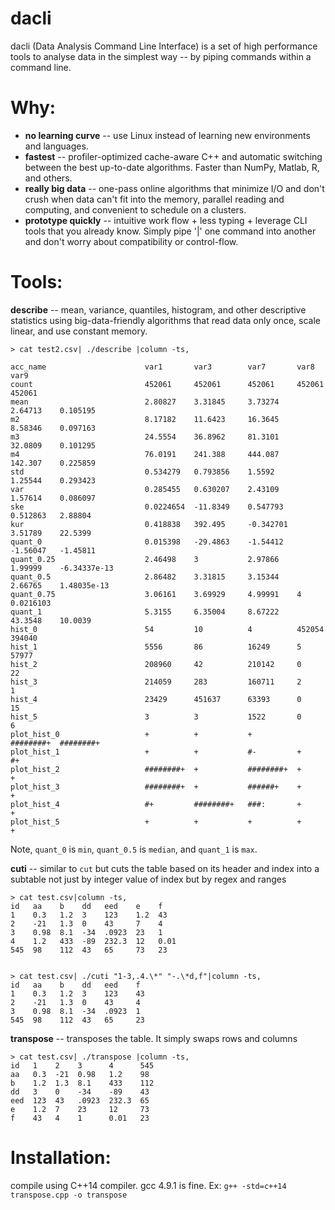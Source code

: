 dacli
======

dacli (Data Analysis Command Line Interface) is a set of high performance tools to analyse data in the simplest way -- by piping commands within a command line. 

# Why:
- **no learning curve**  -- use Linux instead of learning new environments and languages.
- **fastest** -- profiler-optimized cache-aware C++ and automatic switching between the best up-to-date algorithms. Faster than NumPy, Matlab, R, and others.
- **really big data** --  one-pass online algorithms that minimize I/O and don't crush when data can't fit into the memory, parallel reading and computing, and convenient to schedule on a clusters.
- **prototype quickly** -- intuitive work flow + less typing + leverage CLI tools that you already know. Simply pipe '|' one command into another and don't worry about compatibility or control-flow.

# Tools:

**describe** -- mean, variance, quantiles, histogram, and other descriptive statistics using big-data-friendly algorithms that read data only once, scale linear, and use constant memory.

    > cat test2.csv| ./describe |column -ts,

    acc_name                      var1       var3        var7       var8       var9          
    count                         452061     452061      452061     452061     452061        
    mean                          2.80827    3.31845     3.73274    2.64713    0.105195      
    m2                            8.17182    11.6423     16.3645    8.58346    0.097163      
    m3                            24.5554    36.8962     81.3101    32.0809    0.101295      
    m4                            76.0191    241.388     444.087    142.307    0.225859      
    std                           0.534279   0.793856    1.5592     1.25544    0.293423      
    var                           0.285455   0.630207    2.43109    1.57614    0.086097      
    ske                           0.0224654  -11.8349    0.547793   0.512863   2.88804       
    kur                           0.418838   392.495     -0.342701  3.51789    22.5399       
    quant_0                       0.015398   -29.4863    -1.54412   -1.56047   -1.45811      
    quant_0.25                    2.46498    3           2.97866    1.99999    -6.34337e-13  
    quant_0.5                     2.86482    3.31815     3.15344    2.66765    1.48035e-13   
    quant_0.75                    3.06161    3.69929     4.99991    4          0.0216103     
    quant_1                       5.3155     6.35004     8.67222    43.3548    10.0039       
    hist_0                        54         10          4          452054     394040        
    hist_1                        5556       86          16249      5          57977         
    hist_2                        208960     42          210142     0          22            
    hist_3                        214059     283         160711     2          1             
    hist_4                        23429      451637      63393      0          15            
    hist_5                        3          3           1522       0          6             
    plot_hist_0                   +          +           +          ########+  ########+     
    plot_hist_1                   +          +           #-         +          #+            
    plot_hist_2                   ########+  +           ########+  +          +             
    plot_hist_3                   ########+  +           ######+    +          +             
    plot_hist_4                   #+         ########+   ###:       +          +             
    plot_hist_5                   +          +           +          +          +             

Note, `quant_0` is `min`, `quant_0.5` is `median`, and `quant_1` is `max`.

**cuti** -- similar to `cut` but cuts the table based on its header and index into a subtable not just by integer value of index but by regex and ranges

    > cat test.csv|column -ts,
    id   aa    b    dd   eed    e    f
    1    0.3   1.2  3    123    1.2  43
    2    -21   1.3  0    43     7    4
    3    0.98  8.1  -34  .0923  23   1
    4    1.2   433  -89  232.3  12   0.01
    545  98    112  43   65     73   23


    > cat test.csv| ./cuti "1-3,.4.\*" "-.\*d,f"|column -ts,
    id   aa    b    dd   eed    f
    1    0.3   1.2  3    123    43
    2    -21   1.3  0    43     4
    3    0.98  8.1  -34  .0923  1
    545  98    112  43   65     23

**transpose** -- transposes the table. It simply swaps rows and columns

    > cat test.csv| ./transpose |column -ts,
    id   1    2    3      4      545
    aa   0.3  -21  0.98   1.2    98
    b    1.2  1.3  8.1    433    112
    dd   3    0    -34    -89    43
    eed  123  43   .0923  232.3  65
    e    1.2  7    23     12     73
    f    43   4    1      0.01   23
# Installation:
compile using C++14 compiler. gcc 4.9.1 is fine. Ex: `g++ -std=c++14 transpose.cpp -o transpose`

